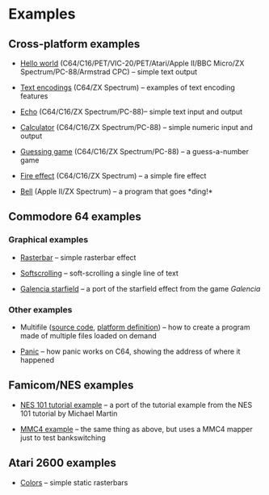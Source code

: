 # Examples

## Cross-platform examples

* [Hello world](crossplatform/hello_world.mfk) (C64/C16/PET/VIC-20/PET/Atari/Apple II/BBC Micro/ZX Spectrum/PC-88/Armstrad CPC) – simple text output

* [Text encodings](crossplatform/text_encodings.mfk) (C64/ZX Spectrum) – examples of text encoding features

* [Echo](crossplatform/echo.mfk) (C64/C16/ZX Spectrum/PC-88)– simple text input and output

* [Calculator](crossplatform/calculator.mfk) (C64/C16/ZX Spectrum/PC-88) – simple numeric input and output

* [Guessing game](crossplatform/guess.mfk) (C64/C16/ZX Spectrum/PC-88) – a guess-a-number game

* [Fire effect](crossplatform/fire.mfk) (C64/C16/ZX Spectrum) – a simple fire effect

* [Bell](crossplatform/bell.mfk) (Apple II/ZX Spectrum) – a program that goes \*ding!\*

## Commodore 64 examples

### Graphical examples

* [Rasterbar](c64/rasterbar.mfk) – simple rasterbar effect

* [Softscrolling](c64/softscroll.mfk) – soft-scrolling a single line of text

* [Galencia starfield](c64/galencia.mfk) – a port of the starfield effect from the game *Galencia* 

### Other examples

* Multifile ([source code](c64/multifile.mfk), [platform definition](c64/multifile.ini)) –
how to create a program made of multiple files loaded on demand 

* [Panic](c64/panic_test.mfk) – how panic works on C64, showing the address of where it happened

## Famicom/NES examples

* [NES 101 tutorial example](nes/nestest.mfk) – a port of the tutorial example from the NES 101 tutorial by Michael Martin

* [MMC4 example](nes/nestest_mmc4.mfk) – the same thing as above, but uses a MMC4 mapper just to test bankswitching

## Atari 2600 examples

* [Colors](vcs/colors.mfk) – simple static rasterbars
